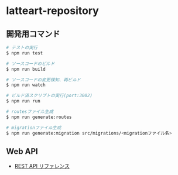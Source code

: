 # latteart-repository

## 開発用コマンド

```bash
# テストの実行
$ npm run test

# ソースコードのビルド
$ npm run build

# ソースコードの変更検知、再ビルド
$ npm run watch

# ビルド済スクリプトの実行(port:3002)
$ npm run run

# routesファイル生成
$ npm run generate:routes

# migrationファイル生成
$ npm run generate:migration src/migrations/<migrationファイル名>
```

## Web API

- [REST API リファレンス](https://latteart-org.github.io/latteart/docs/api/latteart-repository/rest/main/)
